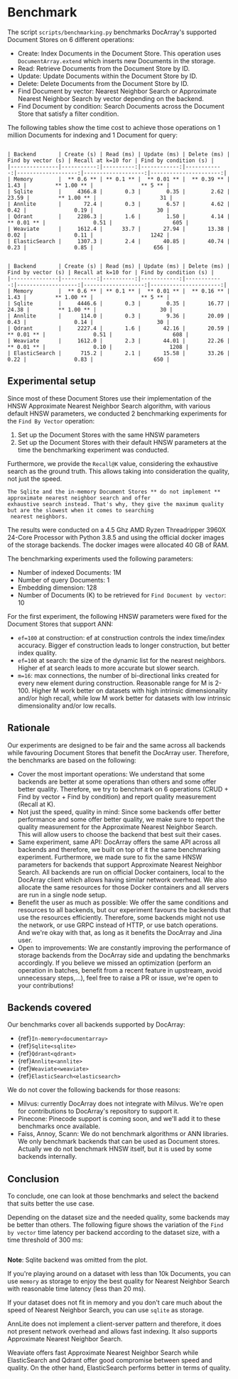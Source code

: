 # Benchmark

The script `scripts/benchmarking.py` benchmarks DocArray's supported Document Stores on 6 different operations:
* Create: Index Documents in the Document Store. This operation uses `DocumentArray.extend` which inserts new Documents in the storage.
* Read: Retrieve Documents from the Document Store by ID. 
* Update: Update Documents within the Document Store by ID.
* Delete: Delete Documents from the Document Store by ID.
* Find Document by vector: Nearest Neighbor Search or Approximate Nearest Neighbor Search by vector depending on the backend.
* Find Document by condition: Search Documents across the Document Store that satisfy a filter condition.

The following tables show the time cost to achieve those operations on 1 million Documents for indexing and 1 Document for query:

````{tab} Same HNSW parameters

| Backend       | Create (s) | Read (ms) | Update (ms) | Delete (ms) | Find by vector (s) | Recall at k=10 for | Find by condition (s) |
|---------------|-----------:|----------:|------------:|------------:|-------------------:|-------------------:|----------------------:|
| Memory        |  ** 0.6 ** | ** 0.1 ** |  ** 0.01 ** |  ** 0.39 ** |               1.43 |         ** 1.00 ** |               ** 5 ** |
| Sqlite        |     4366.8 |       0.3 |        0.35 |        2.62 |              23.59 |         ** 1.00 ** |                    31 |
| Annlite       |       72.4 |       0.3 |        6.57 |        4.62 |               0.42 |               0.19 |                    30 |
| Qdrant        |     2286.3 |       1.6 |        1.50 |        4.14 |         ** 0.01 ** |               0.51 |                   605 |
| Weaviate      |     1612.4 |      33.7 |       27.94 |       13.38 |               0.02 |               0.11 |                  1242 |
| ElasticSearch |     1307.3 |       2.4 |       40.85 |       40.74 |               0.23 |               0.85 |                   656 |

````

````{tab} Default HNSW parameters

| Backend       | Create (s) | Read (ms) | Update (ms) | Delete (ms) | Find by vector (s) | Recall at k=10 for | Find by condition (s) |
|---------------|-----------:|----------:|------------:|------------:|-------------------:|-------------------:|----------------------:|
| Memory        |  ** 0.6 ** | ** 0.1 ** |  ** 0.01 ** |  ** 0.16 ** |               1.43 |         ** 1.00 ** |               ** 5 ** |
| Sqlite        |     4446.6 |       0.3 |        0.35 |       16.77 |              24.38 |         ** 1.00 ** |                    30 |
| Annlite       |      114.0 |       0.3 |        9.36 |       20.09 |               0.43 |               0.14 |                    30 |
| Qdrant        |     2227.4 |       1.6 |       42.16 |       20.59 |         ** 0.01 ** |               0.51 |                   608 |
| Weaviate      |     1612.0 |       2.3 |       44.01 |       22.26 |         ** 0.01 ** |               0.10 |                  1208 |
| ElasticSearch |      715.2 |       2.1 |       15.58 |       33.26 |               0.22 |               0.83 |                   650 |

````

## Experimental setup

Since most of these Document Stores use their implementation of the HNSW Approximate Nearest Neighbor Search algorithm, 
with various default HNSW parameters, we conducted 2 benchmarking experiments for the `Find By Vector` operation:
1. Set up the Document Stores with the same HNSW parameters 
2. Set up the Document Stores with their default HNSW parameters at the time the benchmarking experiment was conducted.

Furthermore, we provide the `Recall@K` value, considering the exhaustive search as the ground truth. This allows taking 
into consideration the quality, not just the speed.

```{important}
The Sqlite and the in-memory Document Stores ** do not implement ** approximate nearest neighbor search and offer 
exhaustive search instead. That's why, they give the maximum quality but are the slowest when it comes to searching
 nearest neighbors.
```

The results were conducted on a 4.5 Ghz AMD Ryzen Threadripper 3960X 24-Core Processor with Python 3.8.5 and using the official docker 
images of the storage backends. The docker images were allocated 40 GB of RAM.

The benchmarking experiments used the following parameters:
* Number of indexed Documents: 1M
* Number of query Documents: 1
* Embedding dimension: 128
* Number of Documents (K) to be retrieved for `Find Document by vector`: 10

For the first experiment, the following HNSW parameters were fixed for the Document Stores that support ANN:
* `ef=100` at construction: ef at construction controls the index time/index accuracy. Bigger ef construction leads to longer construction, but better index quality.
* `ef=100` at search: the size of the dynamic list for the nearest neighbors. Higher ef at search leads to more accurate but slower search.
* `m=16`: max connections, the number of bi-directional links created for every new element during construction. Reasonable range for M is 2-100. Higher M work better on datasets with high intrinsic dimensionality and/or high recall, while low M work better for datasets with low intrinsic dimensionality and/or low recalls.

## Rationale
Our experiments are designed to be fair and the same across all backends while favouring Document Stores that benefit 
the DocArray user. Therefore, the benchmarks are based on the following:

* Cover the most important operations: We understand that some backends are better at some operations than others and 
some offer better quality. Therefore, we try to benchmark on 6 operations (CRUD + Find by vector + Find by condition)
and report quality measurement (Recall at K).
* Not just the speed, quality in mind: Since some backends offer better performance and some offer better quality, 
we make sure to report the quality measurement for the Approximate Nearest Neighbor Search. This will allow users to 
choose the backend that best suit their cases.
* Same experiment, same API: DocArray offers the same API across all backends and therefore, we built on top of it the 
same benchmarking experiment. Furthermore, we made sure to fix the same HNSW parameters for backends that support 
Approximate Nearest Neighbor Search. All backends are run on official Docker containers, local to the DocArray client 
which allows having similar network overhead. We also allocate the same resources for those Docker containers and all 
servers are run in a single node setup.
* Benefit the user as much as possible: We offer the same conditions and resources to all backends, but our experiment 
favours the backends that use the resources efficiently. Therefore, some backends might not use the network, or use 
GRPC instead of HTTP, or use batch operations. And we're okay with that, as long as it benefits the DocArray and Jina 
user.
* Open to improvements: We are constantly improving the performance of storage backends from the DocArray side and 
updating the benchmarks accordingly. If you believe we missed an optimization (perform an operation in batches, benefit 
from a recent feature in upstream, avoid unnecessary steps,...), feel free to raise a PR or issue, we're open to 
your contributions!

## Backends covered
Our benchmarks cover all backends supported by DocArray:
* {ref}`In-memory<documentarray>`
* {ref}`Sqlite<sqlite>`
* {ref}`Qdrant<qdrant>`
* {ref}`Annlite<annlite>`
* {ref}`Weaviate<weaviate>`
* {ref}`ElasticSearch<elasticsearch>`

We do not cover the following backends for those reasons:
* Milvus: currently DocArray does not integrate with Milvus. We're open for contributions to DocArray's repository to 
support it.
* Pinecone: Pinecode support is coming soon, and we'll add it to these benchmarks once available.
* Faiss, Annoy, Scann: We do not benchmark algorithms or ANN libraries. We only benchmark backends that can be used as 
Document stores. Actually we do not benchmark HNSW itself, but it is used by some backends internally.


## Conclusion
To conclude, one can look at those benchmarks and select the backend that suits better the use case.

Depending on the dataset size and the needed quality, some backends may be better than others. The following figure 
shows the variation of the `Find by vector` time latency per backend according to the dataset size, with a time 
threshold of 300 ms:

```{figure} benchmark.svg
```
**Note**: Sqlite backend was omitted from the plot.

If you're playing around on a dataset with less than 10k Documents, you can use `memory` as storage to enjoy the best 
quality for Nearest Neighbor Search with reasonable time latency (less than 20 ms).

If your dataset does not fit in memory and you don't care much about the speed of Nearest Neighbor Search, you can use
`sqlite` as storage.

AnnLite does not implement a client-server pattern and therefore, it does not present network overhead and allows fast 
indexing. It also supports Approximate Nearest Neighbor Search.

Weaviate offers fast Approximate Nearest Neighbor Search while ElasticSearch and Qdrant offer good compromise between 
speed and quality. On the other hand, ElasticSearch performs better in terms of quality.
